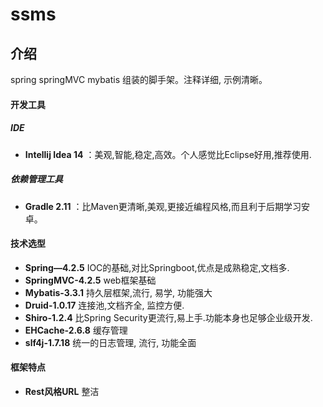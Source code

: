 # ssms

## 介绍
spring springMVC mybatis 组装的脚手架。注释详细, 示例清晰。

#### 开发工具
##### IDE
* **Intellij Idea 14** ：美观,智能,稳定,高效。个人感觉比Eclipse好用,推荐使用.

##### 依赖管理工具
* **Gradle 2.11** ：比Maven更清晰,美观,更接近编程风格,而且利于后期学习安卓。

#### 技术选型
* **Spring—4.2.5**   IOC的基础,对比Springboot,优点是成熟稳定,文档多.
* **SpringMVC-4.2.5**   web框架基础
* **Mybatis-3.3.1** 持久层框架,流行, 易学, 功能强大
* **Druid-1.0.17**   连接池,文档齐全, 监控方便.　
* **Shiro-1.2.4**   比Spring Security更流行,易上手.功能本身也足够企业级开发.　
* **EHCache-2.6.8**  缓存管理　
* **slf4j-1.7.18**   统一的日志管理, 流行, 功能全面


#### 框架特点
* **Rest风格URL**   整洁





